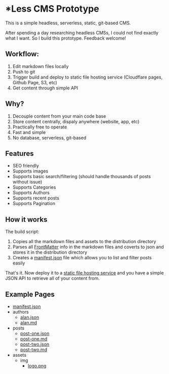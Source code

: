 # \*Less CMS Prototype

This is a simple headless, serverless, static, git-based CMS.

After spending a day researching headless CMSs, I could not find exactly what I want. So I build this prototype. Feedback welcome!

## Workflow:

1) Edit markdown files locally
2) Push to git
3) Trigger build and deploy to static file hosting service (Cloudflare pages, Github Page, S3, etc)
4) Get content through simple API

## Why?

1) Decouple content from your main code base
2) Store content centrally, dispaly anywhere (website, app, etc)
3) Practically free to operate
4) Fast and simple
5) No database, serverless, git-based

## Features

- SEO friendly
- Supports images
- Supports basic search/filtering (should handle thousands of posts without issue)
- Supports Categories
- Supports Authors
- Supports recent posts
- Supports Pagination

## How it works

The build script:

1) Copies all the markdown files and assets to the distribution directory
2) Parses all [FrontMatter](https://www.npmjs.com/package/front-matter) info in the markdown files and coverts to json and stores it in the distribution directory
3) Creates a [manifest.json](https://less-cms-prototype.pages.dev/manifest.json) file which allows you to list and filter posts easily

That's it. Now deploy it to a [static file hosting service](https://developers.cloudflare.com/pages/framework-guides/deploy-anything/) and you have a simple JSON API to retrieve all of your content from.

## Example Pages

- [manifest.json](https://less-cms-prototype.pages.dev/manifest.json)
- authors
    - [alan.json](https://less-cms-prototype.pages.dev/authors/alan.json)
    - [alan.md](https://less-cms-prototype.pages.dev/authors/alan.json)
- posts
    - [post-one.json](https://less-cms-prototype.pages.dev/posts/post-one.json)
    - [post-one.md](https://less-cms-prototype.pages.dev/posts/post-one.md)
    - [post-two.json](https://less-cms-prototype.pages.dev/posts/post-two.json)
    - [post-two.md](https://less-cms-prototype.pages.dev/posts/post-two.md)
- assets
    - img
        - [logo.png](https://less-cms-prototype.pages.dev/assets/img/logo.png)
